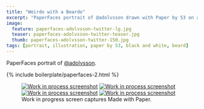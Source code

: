 ```yaml
---
title: "Weirdo with a Beardo"
excerpt: "PaperFaces portrait of @adolvsson drawn with Paper by 53 on an iPad."
image: 
  feature: paperfaces-adolvsson-twitter-lg.jpg
  teaser: paperfaces-adolvsson-twitter-teaser.jpg
  thumb: paperfaces-adolvsson-twitter-150.jpg
tags: [portrait, illustration, paper by 53, black and white, beard]
---
```


PaperFaces portrait of [@adolvsson](http://twitter.com/adolvsson).

{% include boilerplate/paperfaces-2.html %}

<figure class="third">
  <a href="{{ site.url }}/images/paperfaces-adolvsson-process-1-lg.jpg"><img src="{{ site.url }}/images/paperfaces-adolvsson-process-1-600.jpg" alt="Work in process screenshot"></a>
  <a href="{{ site.url }}/images/paperfaces-adolvsson-process-2-lg.jpg"><img src="{{ site.url }}/images/paperfaces-adolvsson-process-2-600.jpg" alt="Work in process screenshot"></a>
  <a href="{{ site.url }}/images/paperfaces-adolvsson-process-3-lg.jpg"><img src="{{ site.url }}/images/paperfaces-adolvsson-process-3-600.jpg" alt="Work in process screenshot"></a>
  <a href="{{ site.url }}/images/paperfaces-adolvsson-process-4-lg.jpg"><img src="{{ site.url }}/images/paperfaces-adolvsson-process-4-600.jpg" alt="Work in process screenshot"></a>
  <figcaption>Work in progress screen captures Made with Paper.</figcaption>
</figure>